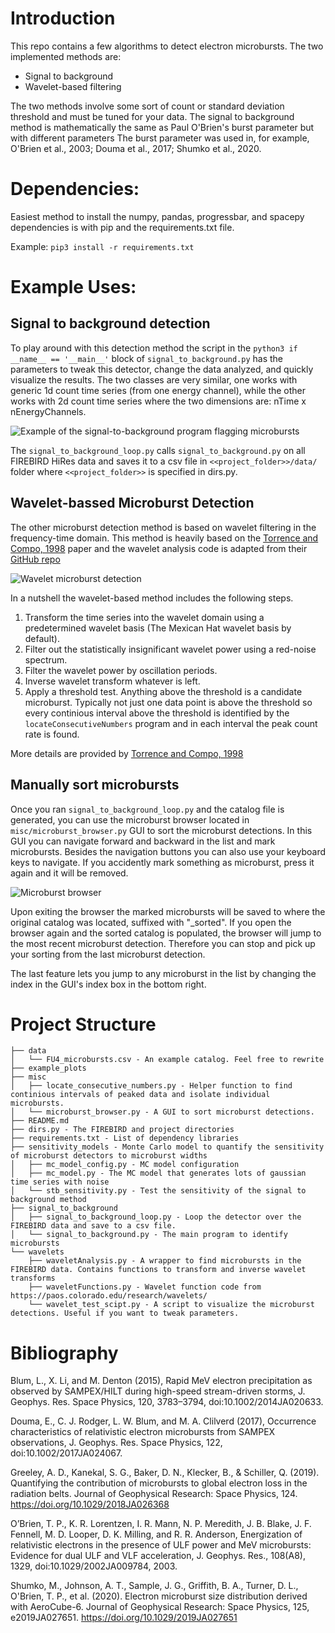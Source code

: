 # Introduction
This repo contains a few algorithms to detect electron microbursts. The two 
implemented methods are:
- Signal to background
- Wavelet-based filtering 

The two methods involve some sort of count or standard deviation threshold
and must be tuned for your data. The signal to background method is 
mathematically the same as Paul O'Brien's burst parameter but with 
different parameters The burst parameter was used in, for example, 
O'Brien et al., 2003; Douma et al., 2017; Shumko et al., 2020.

# Dependencies:
Easiest method to install the numpy, pandas, progressbar, and spacepy 
dependencies is with pip and the requirements.txt file. 

Example: ```pip3 install -r requirements.txt```

# Example Uses:

## Signal to background detection
To play around with this detection method the script in the ```python3 if __name__ == '__main__'``` block of ```signal_to_background.py``` has the parameters to tweak this detector, change the data analyzed, and quickly visualize the results. The two classes are very similar, one works with generic 1d count time series (from one energy channel), while the other works with 2d count time series where the two dimensions are: nTime x nEnergyChannels.

![Example of the signal-to-background program flagging microbursts](/example_plots/signal_to_background_example.png)

The ```signal_to_background_loop.py``` calls ```signal_to_background.py``` on all FIREBIRD HiRes data and saves it to a csv file in ```<<project_folder>>/data/``` folder where ```<<project_folder>>``` is specified in dirs.py.

## Wavelet-bassed Microburst Detection
The other microburst detection method is based on wavelet filtering in the frequency-time domain. This method is heavily based on the [Torrence and Compo, 1998](https://psl.noaa.gov/people/gilbert.p.compo/Torrence_compo1998.pdf) paper and the wavelet analysis code is adapted from their [GitHub repo](https://github.com/chris-torrence/wavelets)

![Wavelet microburst detection](/example_plots/wavelet_detection_example.png)

In a nutshell the wavelet-based method includes the following steps.
1. Transform the time series into the wavelet domain using a predetermined wavelet basis (The Mexican Hat wavelet basis by default).
2. Filter out the statistically insignificant wavelet power using a red-noise spectrum. 
3. Filter the wavelet power by oscillation periods.
4. Inverse wavelet transform whatever is left.
5. Apply a threshold test. Anything above the threshold is a candidate microburst. Typically not just one data point is above the threshold so every continious interval above the threshold is identified by the ```locateConsecutiveNumbers``` program and in each interval the peak count rate is found. 

More details are provided by [Torrence and Compo, 1998](https://psl.noaa.gov/people/gilbert.p.compo/Torrence_compo1998.pdf)


## Manually sort microbursts
Once you ran ```signal_to_background_loop.py``` and the catalog file is generated, you can use the microburst browser located in ```misc/microburst_browser.py``` GUI to sort the microburst detections. In this GUI you can navigate forward and backward in the list and mark microbursts. Besides the navigation buttons you can also use your keyboard keys to navigate. If you accidently mark something as microburst, press it again and it will be removed. 

![Microburst browser](/example_plots/microburst_browser.png)

Upon exiting the browser the marked microbursts will be saved to where the original catalog was located, suffixed with "_sorted". If you open the browser again and the sorted catalog is populated, the browser will jump to the most recent microburst detection. Therefore you can stop and pick up your sorting from the last microburst detection.

The last feature lets you jump to any microburst in the list by changing the index in the GUI's index box in the bottom right.

#

# Project Structure
```
├── data
│   └── FU4_microbursts.csv - An example catalog. Feel free to rewrite
├── example_plots 
├── misc
│   ├── locate_consecutive_numbers.py - Helper function to find continious intervals of peaked data and isolate individual microbursts.
│   └── microburst_browser.py - A GUI to sort microburst detections.
├── README.md
├── dirs.py - The FIREBIRD and project directories 
├── requirements.txt - List of dependency libraries
├── sensitivity_models - Monte Carlo model to quantify the sensitivity of microburst detectors to microburst widths 
│   ├── mc_model_config.py - MC model configuration
│   ├── mc_model.py - The MC model that generates lots of gaussian time series with noise
│   └── stb_sensitivity.py - Test the sensitivity of the signal to background method
├── signal_to_background
│   ├── signal_to_background_loop.py - Loop the detector over the FIREBIRD data and save to a csv file.
│   └── signal_to_background.py - The main program to identify microbursts
└── wavelets
    ├── waveletAnalysis.py - A wrapper to find microbursts in the FIREBIRD data. Contains functions to transform and inverse wavelet transforms 
    ├── waveletFunctions.py - Wavelet function code from https://paos.colorado.edu/research/wavelets/
    └── wavelet_test_scipt.py - A script to visualize the microburst detections. Useful if you want to tweak parameters.
```

# Bibliography

Blum, L., X. Li, and M. Denton (2015), Rapid MeV electron precipitation as observed by SAMPEX/HILT during high-speed stream-driven storms, J. Geophys. Res. Space Physics, 120, 3783–3794, doi:10.1002/2014JA020633.

Douma, E., C. J. Rodger, L. W. Blum, and M. A. Clilverd (2017), Occurrence characteristics of relativistic electron microbursts from SAMPEX observations, J. Geophys. Res. Space Physics, 122, doi:10.1002/2017JA024067.

Greeley, A. D., Kanekal, S. G., Baker, D. N., Klecker, B., & Schiller, Q. (2019). Quantifying the contribution of microbursts to global electron loss in the radiation belts. Journal of Geophysical Research: Space Physics, 124. https://doi.org/10.1029/2018JA026368

O’Brien, T. P., K. R. Lorentzen, I. R. Mann, N. P. Meredith, J. B. Blake, J. F. Fennell, M. D. Looper, D. K. Milling, and R. R. Anderson, Energization of relativistic electrons in the presence of ULF power and MeV microbursts: Evidence for dual ULF and VLF acceleration, J. Geophys. Res., 108(A8), 1329, doi:10.1029/2002JA009784, 2003.

Shumko, M., Johnson, A. T., Sample, J. G., Griffith, B. A., Turner, D. L., O'Brien, T. P., et al. (2020). Electron microburst size distribution derived with AeroCube-6. Journal of Geophysical Research: Space Physics, 125, e2019JA027651. https://doi.org/10.1029/2019JA027651